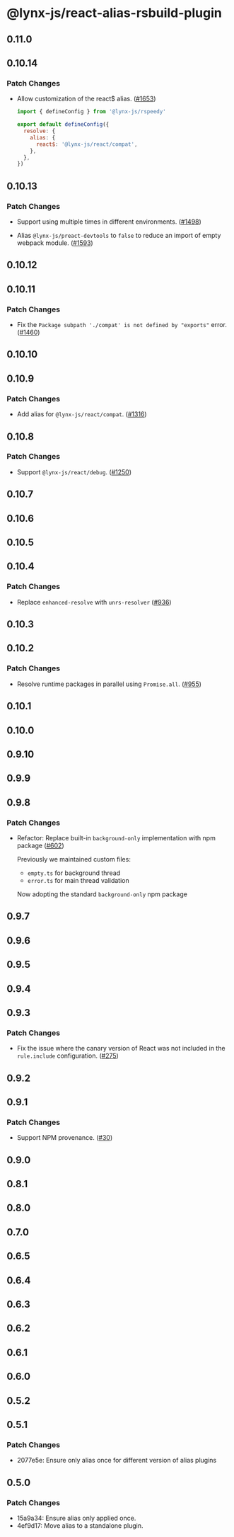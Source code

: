 # @lynx-js/react-alias-rsbuild-plugin

## 0.11.0

## 0.10.14

### Patch Changes

- Allow customization of the react$ alias. ([#1653](https://github.com/lynx-family/lynx-stack/pull/1653))

  ```js
  import { defineConfig } from '@lynx-js/rspeedy'

  export default defineConfig({
    resolve: {
      alias: {
        react$: '@lynx-js/react/compat',
      },
    },
  })
  ```

## 0.10.13

### Patch Changes

- Support using multiple times in different environments. ([#1498](https://github.com/lynx-family/lynx-stack/pull/1498))

- Alias `@lynx-js/preact-devtools` to `false` to reduce an import of empty webpack module. ([#1593](https://github.com/lynx-family/lynx-stack/pull/1593))

## 0.10.12

## 0.10.11

### Patch Changes

- Fix the `Package subpath './compat' is not defined by "exports"` error. ([#1460](https://github.com/lynx-family/lynx-stack/pull/1460))

## 0.10.10

## 0.10.9

### Patch Changes

- Add alias for `@lynx-js/react/compat`. ([#1316](https://github.com/lynx-family/lynx-stack/pull/1316))

## 0.10.8

### Patch Changes

- Support `@lynx-js/react/debug`. ([#1250](https://github.com/lynx-family/lynx-stack/pull/1250))

## 0.10.7

## 0.10.6

## 0.10.5

## 0.10.4

### Patch Changes

- Replace `enhanced-resolve` with `unrs-resolver` ([#936](https://github.com/lynx-family/lynx-stack/pull/936))

## 0.10.3

## 0.10.2

### Patch Changes

- Resolve runtime packages in parallel using `Promise.all`. ([#955](https://github.com/lynx-family/lynx-stack/pull/955))

## 0.10.1

## 0.10.0

## 0.9.10

## 0.9.9

## 0.9.8

### Patch Changes

- Refactor: Replace built-in `background-only` implementation with npm package ([#602](https://github.com/lynx-family/lynx-stack/pull/602))

  Previously we maintained custom files:

  - `empty.ts` for background thread
  - `error.ts` for main thread validation

  Now adopting the standard `background-only` npm package

## 0.9.7

## 0.9.6

## 0.9.5

## 0.9.4

## 0.9.3

### Patch Changes

- Fix the issue where the canary version of React was not included in the `rule.include` configuration. ([#275](https://github.com/lynx-family/lynx-stack/pull/275))

## 0.9.2

## 0.9.1

### Patch Changes

- Support NPM provenance. ([#30](https://github.com/lynx-family/lynx-stack/pull/30))

## 0.9.0

## 0.8.1

## 0.8.0

## 0.7.0

## 0.6.5

## 0.6.4

## 0.6.3

## 0.6.2

## 0.6.1

## 0.6.0

## 0.5.2

## 0.5.1

### Patch Changes

- 2077e5e: Ensure only alias once for different version of alias plugins

## 0.5.0

### Patch Changes

- 15a9a34: Ensure alias only applied once.
- 4ef9d17: Move alias to a standalone plugin.
